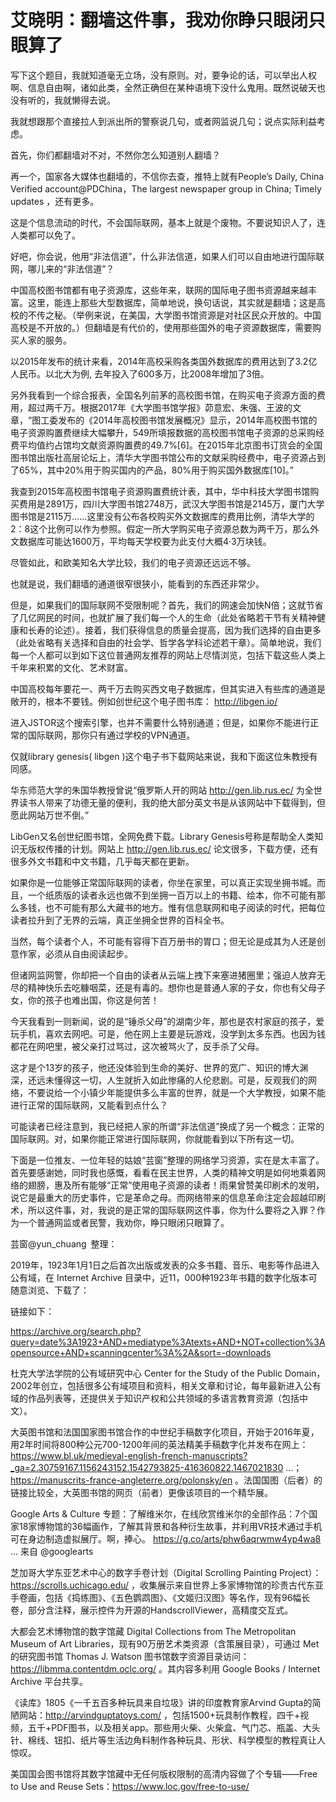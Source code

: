 # 艾晓明：翻墙这件事，我劝你睁只眼闭只眼算了

写下这个题目，我就知道毫无立场，没有原则。对，要争论的话，可以举出人权啊、信息自由啊，诸如此类，全然正确但在某种语境下没什么鬼用。既然说破天也没有听的，我就懒得去说。

我就想跟那个直接拉人到派出所的警察说几句，或者网监说几句；说点实际利益考虑。


首先，你们都翻墙对不对，不然你怎么知道别人翻墙？


再一个，国家各大媒体也翻墙的，不信你去查，推特上就有People’s Daily, China Verified account@PDChina，The largest newspaper group in China; Timely updates ，还有更多。

这是个信息流动的时代，不会国际联网，基本上就是个废物。不要说知识人了，连人类都可以免了。


好吧，你会说，他用“非法信道”，什么非法信道，如果人们可以自由地进行国际联网，哪儿来的“非法信道”？


中国高校图书馆都有电子资源库，这些年来，联网的国际电子图书资源越来越丰富。这里，能连上那些大型数据库，简单地说，换句话说，其实就是翻墙；这是高校的不传之秘。（举例来说，在美国，大学图书馆资源是对社区民众开放的。中国高校是不开放的。）但翻墙是有代价的，使用那些国外的电子资源数据库，需要购买人家的服务。

以2015年发布的统计来看，2014年高校采购各类国外数据库的费用达到了3.2亿人民币。以北大为例, 去年投入了600多万，比2008年增加了3倍。

另外我看到一个综合报表，全国名列前茅的高校图书馆，在购买电子资源方面的费用，超过两千万。根据2017年《大学图书馆学报》茆意宏、朱强、王波的文章，“图工委发布的《2014年高校图书馆发展概况》显示，2014年高校图书馆的电子资源购置费继续大幅攀升，549所填报数据的高校图书馆电子资源的总采购经费平均值约占馆均文献资源购置费的49.7%[6]。在2015年北京图书订货会的全国图书馆出版社高层论坛上，清华大学图书馆公布的文献采购经费中，电子资源占到了65%，其中20%用于购买国内的产品，80%用于购买国外数据库[10]。”

我查到2015年高校图书馆电子资源购置费统计表，其中，华中科技大学图书馆购买费用是2891万，四川大学图书馆2748万，武汉大学图书馆是2145万，厦门大学图书馆是2115万……这里没有公布各校购买外文数据库的费用比例，清华大学的2：8这个比例可以作为参照。假定一所大学购买电子资源总数为两千万，那么外文数据库可能达1600万，平均每天学校要为此支付大概4·3万块钱。


尽管如此，和欧美知名大学比较，我们的电子资源还远远不够。


也就是说，我们翻墙的通道很窄很狭小，能看到的东西还非常少。


但是，如果我们的国际联网不受限制呢？首先，我们的网速会加快N倍；这就节省了几亿网民的时间，也就扩展了我们每一个人的生命（此处省略若干节有关精神健康和长寿的论述）。接着，我们获得信息的质量会提高，因为我们选择的自由更多（此处省略有关选择和自由的社会学、哲学各学科论述若干章）。简单地说，我们每一个人都可以到如下这位普通网友推荐的网站上尽情浏览，包括下载这些人类上千年来积累的文化、艺术财富。

中国高校每年要花一、两千万去购买西文电子数据库，但其实进入有些库的通道是敞开的，根本不要钱。例如创世纪这个电子图书库： http://libgen.io/


进入JSTOR这个搜索引擎，也并不需要什么特别通道；但是，如果你不能进行正常的国际联网，那你只有通过学校的VPN通道。


仅就library genesis( libgen )这个电子书下载网站来说，我和下面这位朱教授有同感。


华东师范大学的朱国华教授曾说“俄罗斯人开的网站 http://gen.lib.rus.ec/  为全世界读书人带来了功德无量的便利，我的绝大部分英文书是从该网站中下载得到，但愿此网站万世不倒。”

LibGen又名创世纪图书馆，全网免费下载。Library Genesis号称是帮助全人类知识无版权传播的计划。网站上  http://gen.lib.rus.ec/   论文很多，下载方便，还有很多外文书籍和中文书籍，几乎每天都在更新。

如果你是一位能够正常国际联网的读者，你坐在家里，可以真正实现坐拥书城。而且，一个纸质版的读者永远也做不到坐拥一百万以上的书籍、绘本，你不可能有那么多钱，也不可能有那么大藏书的地方。惟有信息联网和电子阅读的时代，把每位读者拉升到了无界的云端，真正坐拥全世界的百科全书。

当然，每个读者个人，不可能有容得下百万册书的胃口；但无论是成其为人还是创意作家，必须从自由阅读起步。


但诸网监网警，你却把一个自由的读者从云端上拽下来塞进猪圈里；强迫人放弃无尽的精神快乐去吃糠咽菜，还是有毒的。想你也是普通人家的子女，你也有父母子女，你的孩子也难出国，你这是何苦！

今天我看到一则新闻，说的是“锤杀父母”的湖南少年，那也是农村家庭的孩子，爱玩手机，喜欢去网吧。可是，他在网上主要是玩游戏，没学到太多东西。也因为钱都花在网吧里，被父亲打过骂过，这次被骂火了，反手杀了父母。

这才是个13岁的孩子，他还没体验到生命的美好、世界的宽广、知识的博大渊深，还远未懂得这一切，人生就折入如此惨痛的人伦悲剧。可是，反观我们的网络，不要说给一个小镇少年能提供多么丰富的世界，就是一个大学教授，如果不能进行正常的国际联网，又能看到点什么？

可能读者已经注意到，我已经把人家的所谓“非法信道”换成了另一个概念：正常的国际联网。对，如果你能正常进行国际联网，你就能看到以下所有这一切。


下面是一位推友、一位年轻的姑娘“芸窗”整理的网络学习资源，实在是太丰富了。首先要感谢她，同时我也感慨，看看在民主世界，人类的精神文明是如何地乘着网络的翅膀，惠及所有能够“正常”使用电子资源的读者！雨果曾赞美印刷术的发明，说它是最重大的历史事件，它是革命之母。而网络带来的信息革命注定会超越印刷术，所以这件事，对，我说的是正常的国际联网这件事，你为什么要将之入罪？作为一个普通网监或者民警，我劝你，睁只眼闭只眼算了。


芸窗@yun_chuang 整理：


2019年，1923年1月1日之后首次出版或发表的众多书籍、音乐、电影等作品进入公有域，在 Internet Archive 目录中，近11，000种1923年书籍的数字化版本可随意浏览、下载了：

链接如下：

https://archive.org/search.php?query=date%3A1923+AND+mediatype%3Atexts+AND+NOT+collection%3Aopensource+AND+scanningcenter%3A%2A&sort=-downloads


杜克大学法学院的公有域研究中心 Center for the Study of the Public Domain，2002年创立，包括很多公有域项目和资料，相关文章和讨论，每年最新进入公有域的作品列表等，还提供关于知识产权和公共领域的多语言教育资源（包括中文）。

大英图书馆和法国国家图书馆合作的中世纪手稿数字化项目，开始于2016年夏，用2年时间将800种公元700-1200年间的英法精美手稿数字化并发布在网上：https://www.bl.uk/medieval-english-french-manuscripts?_ga=2.30759167.1156243152.1542793825-416360822.1467021830 …；https://manuscrits-france-angleterre.org/polonsky/en  。法国国图（后者）的链接比较全，大英图书馆的网页（前者）更像该项目的一个精华展。


Google Arts & Culture 专题：了解维米尔，在线欣赏维米尔的全部作品：7个国家18家博物馆的36幅画作，了解其背景和各种衍生故事，并利用VR技术通过手机可在身边制造虚拟展厅。啊，捧心。 https://g.co/arts/phw6aqrwmw4yp4wa8 … 来自 @googlearts


芝加哥大学东亚艺术中心的数字手卷计划（Digital Scrolling Painting Project）：https://scrolls.uchicago.edu/  ，收集展示来自世界上多家博物馆的珍贵古代东亚手卷画，包括《捣练图》、《五色鹦鹉图》、《文姬归汉图》等名作，现有96幅长卷，部分含注释，展示控件为开源的HandscrollViewer，高精度交互式。


大都会艺术博物馆的数字馆藏 Digital Collections from The Metropolitan Museum of Art Libraries，现有90万册艺术类资源（含策展目录），可通过 Met 的研究图书馆 Thomas J. Watson 图书馆数字资源目录访问：https://libmma.contentdm.oclc.org/  。其内容多利用 Google Books / Internet Archive 平台共享。


《读库》1805《一千五百多种玩具来自垃圾》讲的印度教育家Arvind Gupta的简陋网站：http://arvindguptatoys.com/ ，包括1500+玩具制作教程，四千+视频，五千+PDF图书，以及相关app。那些用火柴、火柴盒、气门芯、瓶盖、大头针、棉线、钮扣、纸片等生活边角料制作各种玩具、形状、科学模型的教程真让人惊叹。


美国国会图书馆将其数字馆藏中无任何版权限制的高清内容做了个专辑——Free to Use and Reuse Sets：https://www.loc.gov/free-to-use/


